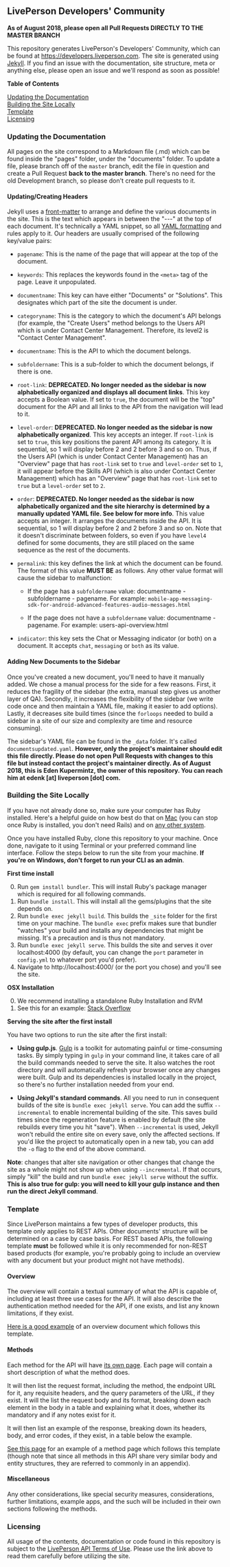 ## LivePerson Developers' Community

**As of August 2018, please open all Pull Requests DIRECTLY TO THE MASTER BRANCH**

This repository generates LivePerson's Developers' Community, which can be found at https://developers.liveperson.com. The site is generated using [Jekyll](https://jekyllrb.com/). If you find an issue with the documentation, site structure, meta or anything else, please open an issue and we'll respond as soon as possible!

**Table of Contents**

[Updating the Documentation](https://github.com/LivePersonInc/developers-community#updating-the-documentation)<br>
[Building the Site Locally](https://github.com/LivePersonInc/developers-community#building-the-site-locally)<br>
[Template](https://github.com/LivePersonInc/developers-community#template)<br>
[Licensing](https://github.com/LivePersonInc/developers-community#licensing)<br>

### Updating the Documentation

All pages on the site correspond to a Markdown file (.md) which can be found inside the "pages" folder, under the "documents" folder. To update a file, please branch off of the `master` branch, edit the file in question and create a Pull Request **back to the master branch**. There's no need for the old Development branch, so please don't create pull requests to it.

#### Updating/Creating Headers

Jekyll uses a [front-matter](https://jekyllrb.com/docs/frontmatter/) to arrange and define the various documents in the site. This is the text which appears in between the "---" at the top of each document. It's technically a YAML snippet, so all [YAML formatting](http://www.yamllint.com/) and rules apply to it. Our headers are usually comprised of the following key/value pairs:

* `pagename`: This is the name of the page that will appear at the top of the document.

* `keywords`: This replaces the keywords found in the `<meta>` tag of the page. Leave it unpopulated.

* `documentname`: This key can have either "Documents" or "Solutions". This designates which part of the site the document is under.

* `categoryname`: This is the category to which the document's API belongs (for example, the "Create Users" method belongs to the Users API which is under Contact Center Management. Therefore, its level2 is "Contact Center Management".

* `documentname`: This is the API to which the document belongs.

* `subfoldername`: This is a sub-folder to which the document belongs, if there is one.

* `root-link`: **DEPRECATED. No longer needed as the sidebar is now alphabetically organized and displays all document links**. This key accepts a Boolean value. If set to `true`, the document will be the "top" document for the API and all links to the API from the navigation will lead to it.

* `level-order`: **DEPRECATED. No longer needed as the sidebar is now alphabetically organized**. This key accepts an integer. If `root-link` is set to `true`, this key positions the parent API among its category. It is sequential, so 1 will display before 2 and 2 before 3 and so on. Thus, if the Users API (which is under Contact Center Management) has an "Overview" page that has `root-link` set to `true` and `level-order` set to `1`, it will appear before the Skills API (which is also under Contact Center Management) which has an "Overview" page that has `root-link` set to `true` but a `level-order` set to `2`.

* `order`:  **DEPRECATED. No longer needed as the sidebar is now alphabetically organized and the site hierarchy is determined by a manually updated YAML file. See below for more info**. This value accepts an integer. It arranges the documents inside the API. It is sequential, so 1 will display before 2 and 2 before 3 and so on. Note that it doesn't discriminate between folders, so even if you have `level4` defined for some documents, they are still placed on the same sequence as the rest of the documents.

* `permalink`: this key defines the link at which the document can be found. The format of this value **MUST BE** as follows. Any other value format will cause the sidebar to malfunction:

  * If the page has a `subfoldername` value: documentname - subfoldername - pagename. For example: `mobile-app-messaging-sdk-for-android-advanced-features-audio-messages.html`

  * If the page does not have a `subfoldername` value: documentname - pagename. For example: users-api-overview.html

* `indicator`: this key sets the Chat or Messaging indicator (or both) on a document. It accepts `chat`, `messaging` or `both` as its value.


#### Adding New Documents to the Sidebar

Once you've created a new document, you'll need to have it manually added. We chose a manual process for the side for a few reasons. First, it reduces the fragility of the sidebar (the extra, manual step gives us another layer of QA). Secondly, it increases the flexibility of the sidebar (we write code once and then maintain a YAML file, making it easier to add options). Lastly, it decreases site build times (since the `forloops` needed to build a sidebar in a site of our size and complexity are time and resource consuming).

The sidebar's YAML file can be found in the `_data` folder. It's called `documentsupdated.yaml`. **However, only the project's maintainer should edit this file directly. Please do not open Pull Requests with changes to this file but instead contact the project's maintainer directly. As of August 2018, this is Eden Kupermintz, the owner of this repository. You can reach him at edenk [at] liveperson [dot] com.**

### Building the Site Locally

If you have not already done so, make sure your computer has Ruby installed. Here's a helpful guide on how best do that on [Mac](http://railsapps.github.io/installrubyonrails-mac.html) (you can stop once Ruby is installed, you don't need Rails) and on [any other system](https://www.ruby-lang.org/en/documentation/installation/).

Once you have installed Ruby, clone this repository to your machine. Once done, navigate to it using Terminal or your preferred command line interface. Follow the steps below to run the site from your machine. **If you're on Windows, don't forget to run your CLI as an admin**.

**First time install**

0. Run `gem install bundler`. This will install Ruby's package manager which is required for all following commands.
1. Run `bundle install`. This will install all the gems/plugins that the site depends on.
2. Run `bundle exec jekyll build`. This builds the `_site` folder for the first time on your machine. The `bundle exec` prefix makes sure that bundler "watches" your build and installs any dependencies that might be missing. It's a precaution and is thus not mandatory.
3. Run `bundle exec jekyll serve`. This builds the site and serves it over localhost:4000 (by default, you can change the `port` parameter in `config.yml` to whatever port you'd prefer).
4. Navigate to http://localhost:4000/ (or the port you chose) and you'll see the site.

**OSX Installation**

0. We recommend installing a standalone Ruby Installation and RVM
1. See this for an example: [Stack Overflow](https://stackoverflow.com/questions/39381360/how-do-i-install-ruby-gems-on-mac)


**Serving the site after the first install**

You have two options to run the site after the first install:

* **Using gulp.js**. [Gulp](https://gulpjs.com/) is a toolkit for automating painful or time-consuming tasks. By simply typing in `gulp` in your command line, it takes care of all the build commands needed to serve the site. It also watches the root directory and will automatically refresh your browser once any changes were built. Gulp and its dependencies is installed locally in the project, so there's no further installation needed from your end.

* **Using Jekyll's standard commands**. All you need to run in consequent builds of the site is `bundle exec jekyll serve`. You can add the suffix `--incremental` to enable incremental building of the site. This saves build times since the regeneration feature is enabled by default (the site rebuilds every time you hit "save"). When `--incremental` is used, Jekyll won't rebuild the entire site on every save, only the affected sections. If you'd like the project to automatically open in a new tab, you can add the `-o` flag to the end of the above command.

**Note**: changes that alter site navigation or other changes that change the site as a whole might not show up when using `--incremental`. If that occurs, simply "kill" the build and run `bundle exec jekyll serve` without the suffix. **This is also true for gulp: you will need to kill your gulp instance and then run the direct Jekyll command**.

### Template

Since LivePerson maintains a few types of developer products, this template only applies to REST APIs. Other documents' structure will be determined on a case by case basis. For REST based APIs, the following template **must** be followed while it is only recommended for non-REST based products (for example, you're probably going to include an overview with any document but your product might not have methods).

#### Overview

The overview will contain a textual summary of what the API is capable of, including at least three use cases for the API. It will also describe the authentication method needed for the API, if one exists, and list any known limitations, if they exist.

[Here is a good example](https://github.com/LivePersonInc/developers-community/blob/master/pages/documents/ContactCenterManagement/AgentGroupsAPI/Introduction/overview.md) of an overview document which follows this template.

#### Methods

Each method for the API will have [its own page](https://github.com/LivePersonInc/developers-community/tree/master/pages/documents/ContactCenterManagement/AgentGroupsAPI/methods). Each page will contain a short description of what the method does.

It will then list the request format, including the method, the endpoint URL for it, any requisite headers, and the query parameters of the URL, if they exist. It will the list the request body and its format, breaking down each element in the body in a table and explaining what it does, whether its mandatory and if any notes exist for it.

It will then list an example of the response, breaking down its headers, body, and error codes, if they exist, in a table below the example.

[See this page](https://github.com/LivePersonInc/developers-community/blob/master/pages/documents/ContactCenterManagement/AgentGroupsAPI/methods/create-agent-groups.md) for an example of a method page which follows this template (though note that since all methods in this API share very similar body and entity structures, they are referred to commonly in an appendix).

#### Miscellaneous

Any other considerations, like special security measures, considerations, further limitations, example apps, and the such will be included in their own sections following the methods.

### Licensing

All usage of the contents, documentation or code found in this repository is subject to the [LivePerson API Terms of Use](https://www.liveperson.com/policies/apitou). Please use the link above to read them carefully before utilizing the site.
